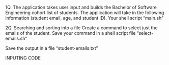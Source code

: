 1Q. The application takes user input and builds the Bachelor of Software Engineering cohort list of students.
The application will take in the following information (student email, age, and student ID). Your shell script “main.sh”

2Q. Searching and sorting into a file
Create a command to select just the emails of the student. Save your command in a shell script file “select-emails.sh”


Save the output in a file “student-emails.txt”

INPUTING CODE

